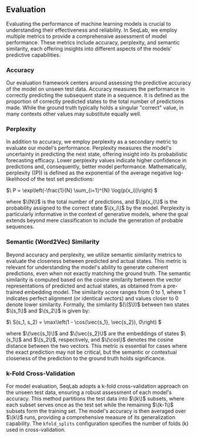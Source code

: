 ## Evaluation

Evaluating the performance of machine learning models is crucial to understanding their effectiveness and reliability. In SeqLab, we employ multiple metrics to provide a comprehensive assessment of model performance. These metrics include accuracy, perplexity, and semantic similarity, each offering insights into different aspects of the models' predictive capabilities.

### Accuracy

Our evaluation framework centers around assessing the predictive accuracy of the model on unseen test data. Accuracy measures the performance in correctly predicting the subsequent state in a sequence. It is defined as the proportion of correctly predicted states to the total number of predictions made. While the ground truth typically holds a singular "correct" value, in many contexts other values may substitute equally well.

### Perplexity

In addition to accuracy, we employ perplexity as a secondary metric to evaluate our model's performance. Perplexity measures the model's uncertainty in predicting the next state, offering insight into its probabilistic forecasting efficacy. Lower perplexity values indicate higher confidence in predictions and, consequently, better model performance. Mathematically, perplexity (\(P\)) is defined as the exponential of the average negative log-likelihood of the test set predictions:

$\ P = \exp\left(-\frac{1}{N} \sum_{i=1}^{N} \log(p(x_i))\right) \$

where $\(N\)$ is the total number of predictions, and $\(p(x_i)\)$ is the probability assigned to the correct state $\(x_i\)$ by the model. Perplexity is particularly informative in the context of generative models, where the goal extends beyond mere classification to include the generation of probable sequences.

### Semantic (Word2Vec) Similarity

Beyond accuracy and perplexity, we utilize semantic similarity metrics to evaluate the closeness between predicted and actual states. This metric is relevant for understanding the model's ability to generate coherent predictions, even when not exactly matching the ground truth. The semantic similarity is computed based on the cosine similarity between the vector representations of predicted and actual states, as obtained from a pre-trained embedding model. The similarity score ranges from 0 to 1, where 1 indicates perfect alignment (or identical vectors) and values closer to 0 denote lower similarity. Formally, the similarity $(\(S\))$ between two states $\(s_1\)$ and $\(s_2\)$ is given by:

$\ S(s_1, s_2) = \max\left(1 - \cos(\vec{s_1}, \vec{s_2}), 0\right) \$

where $\(\vec{s_1}\)$ and $\(\vec{s_2}\)$ are the embeddings of states $\(s_1\)$ and $\(s_2\)$, respectively, and $\(\cos\)$ denotes the cosine distance between the two vectors. This metric is essential for cases where the exact prediction may not be critical, but the semantic or contextual closeness of the prediction to the ground truth holds significance.

### k-Fold Cross-Validation

For model evaluation, SeqLab adopts a k-fold cross-validation approach on the unseen test data, ensuring a robust assessment of each model's accuracy. This method partitions the test data into $\(k\)$ subsets, where each subset serves once as the test set while the remaining $\(k-1\)$ subsets form the training set. The model's accuracy is then averaged over $\(k\)$ runs, providing a comprehensive measure of its generalization capability. The `kfold_splits` configuration specifies the number of folds \(k\) used in cross-validation.
